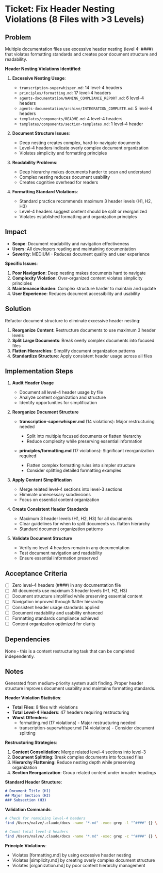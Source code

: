 
# Ticket: Fix Header Nesting Violations (8 Files with >3 Levels)

## Problem

Multiple documentation files use excessive header nesting (level 4: ####) that violates formatting standards and creates poor document structure and readability.

**Header Nesting Violations Identified**:

1. **Excessive Nesting Usage**:
   - `transcription-superwhisper.md`: 14 level-4 headers
   - `principles/formatting.md`: 17 level-4 headers  
   - `agents-documentation/NAMING_COMPLIANCE_REPORT.md`: 6 level-4 headers
   - `agents-documentation/archive/INTEGRATION_COMPLETE.md`: 5 level-4 headers
   - `templates/components/README.md`: 4 level-4 headers
   - `templates/components/section-templates.md`: 1 level-4 header

2. **Document Structure Issues**:
   - Deep nesting creates complex, hard-to-navigate documents
   - Level-4 headers indicate overly complex document organization
   - Violates simplicity and formatting principles

3. **Readability Problems**:
   - Deep hierarchy makes documents harder to scan and understand
   - Complex nesting reduces document usability
   - Creates cognitive overhead for readers

4. **Formatting Standard Violations**:
   - Standard practice recommends maximum 3 header levels (H1, H2, H3)
   - Level-4 headers suggest content should be split or reorganized
   - Violates established formatting and organization principles

## Impact

- **Scope**: Document readability and navigation effectiveness
- **Users**: All developers reading and maintaining documentation
- **Severity**: MEDIUM - Reduces document quality and user experience

**Specific Issues**:
1. **Poor Navigation**: Deep nesting makes documents hard to navigate
2. **Complexity Violation**: Over-organized content violates simplicity principles
3. **Maintenance Burden**: Complex structure harder to maintain and update
4. **User Experience**: Reduces document accessibility and usability

## Solution

Refactor document structure to eliminate excessive header nesting:

1. **Reorganize Content**: Restructure documents to use maximum 3 header levels
2. **Split Large Documents**: Break overly complex documents into focused files
3. **Flatten Hierarchies**: Simplify document organization patterns
4. **Standardize Structure**: Apply consistent header usage across all files

## Implementation Steps

1. **Audit Header Usage**
   - Document all level-4 header usage by file
   - Analyze content organization and structure
   - Identify opportunities for simplification

2. **Reorganize Document Structure**
   - **transcription-superwhisper.md** (14 violations): Major restructuring needed
     - Split into multiple focused documents or flatten hierarchy
     - Reduce complexity while preserving essential information
   
   - **principles/formatting.md** (17 violations): Significant reorganization required
     - Flatten complex formatting rules into simpler structure
     - Consider splitting detailed formatting examples

3. **Apply Content Simplification**
   - Merge related level-4 sections into level-3 sections
   - Eliminate unnecessary subdivisions
   - Focus on essential content organization

4. **Create Consistent Header Standards**
   - Maximum 3 header levels (H1, H2, H3) for all documents
   - Clear guidelines for when to split documents vs. flatten hierarchy
   - Standard document organization patterns

5. **Validate Document Structure**
   - Verify no level-4 headers remain in any documentation
   - Test document navigation and readability
   - Ensure essential information preserved

## Acceptance Criteria

- [ ] Zero level-4 headers (####) in any documentation file
- [ ] All documents use maximum 3 header levels (H1, H2, H3)
- [ ] Document structure simplified while preserving essential content
- [ ] Navigation improved through flatter hierarchy
- [ ] Consistent header usage standards applied
- [ ] Document readability and usability enhanced
- [ ] Formatting standards compliance achieved
- [ ] Content organization optimized for clarity

## Dependencies

None - this is a content restructuring task that can be completed independently.

## Notes

Generated from medium-priority system audit finding. Proper header structure improves document usability and maintains formatting standards.

**Header Violation Statistics**:
- **Total Files**: 6 files with violations
- **Total Level-4 Headers**: 47 headers requiring restructuring
- **Worst Offenders**: 
  - formatting.md (17 violations) - Major restructuring needed
  - transcription-superwhisper.md (14 violations) - Consider document splitting

**Restructuring Strategies**:

1. **Content Consolidation**: Merge related level-4 sections into level-3
2. **Document Splitting**: Break complex documents into focused files
3. **Hierarchy Flattening**: Reduce nesting depth while preserving organization
4. **Section Reorganization**: Group related content under broader headings

**Standard Header Structure**:
```markdown
# Document Title (H1)
## Major Section (H2)  
### Subsection (H3)
```

**Validation Commands**:
```bash
# Check for remaining level-4 headers
find /Users/nalve/.claude/docs -name "*.md" -exec grep -l "^####" {} \;

# Count total level-4 headers
find /Users/nalve/.claude/docs -name "*.md" -exec grep -c "^####" {} \; | paste -sd+ | bc
```

**Principle Violations**:
- Violates [formatting.md] by using excessive header nesting
- Violates [simplicity.md] by creating overly complex document structure
- Violates [organization.md] by poor content hierarchy management
